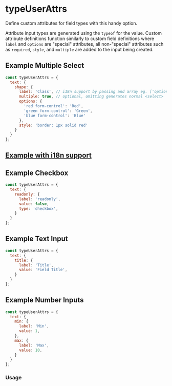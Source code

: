 # typeUserAttrs
Define custom attributes for field types with this handy option.

Attribute input types are generated using the `typeof` for the value. Custom attribute definitions function similarly to custom field definitions where `label` and `options` are "special" attributes, all non-"special" attributes such as `required`, `style`, and `multiple` are added to the input being created.

## Example Multiple Select
```javascript
const typeUserAttrs = {
  text: {
    shape: {
      label: 'Class', // i18n support by passing and array eg. ['optionCount', {count: 3}]
      multiple: true, // optional, omitting generates normal <select>
      options: {
        'red form-control': 'Red',
        'green form-control': 'Green',
        'blue form-control': 'Blue'
      },
      style: 'border: 1px solid red'
    }
  }
};
```

## [Example with i18n support](https://codepen.io/kevinchappell/pen/EMqvbG?editors=1010)

## Example Checkbox
```javascript
const typeUserAttrs = {
  text: {
    readonly: {
      label: 'readonly',
      value: false,
      type: 'checkbox',
    }
  }
};
```

## Example Text Input
```javascript
const typeUserAttrs = {
  text: {
    title: {
      label: 'Title',
      value: 'Field Title',
    }
  }
};
```

## Example Number Inputs
```javascript
const typeUserAttrs = {
  text: {
    min: {
      label: 'Min',
      value: 1,
    },
    max: {
      label: 'Max',
      value: 10,
    }
  }
};
```

### Usage
<p data-height="525" data-embed-version="2" data-theme-id="22927" data-slug-hash="yaJbZZ" data-default-tab="js,result" data-user="kevinchappell" class="codepen"></p>
